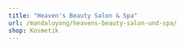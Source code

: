 ```yaml
---
title: "Heaven's Beauty Salon & Spa"
url: /mandaluyong/heavens-beauty-salon-und-spa/
shop: Kosmetik
---
```

